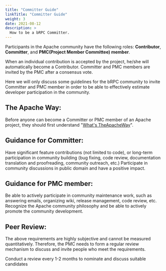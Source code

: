 ```yaml
---
title: "Committer Guide"
linkTitle: "Committer Guide"
weight: 3
date: 2021-08-12
description: >
  How to be a bRPC Committer.
---
```

Participants in the Apache community have the following roles: **Contributor**, **Committer**, and **PMC(Project Member Committee) member**.

When an individual contribution is accepted by the project, he/she will automatically become a Contributor.
Committer and PMC members are invited by the PMC after a consensus vote.

Here we will only discuss some guidelines for the bRPC community to invite Committer and PMC member in order to be able to effectively estimate developer participation in the community.

## The Apache Way:
Before anyone can become a Committer or PMC member of an Apache project, they should first understand "[What's TheApacheWay](https://apache.org/theapacheway/index.html)".

## Guidance for Committer:
Have significant feature contributions (not limited to code), or long-term participation in community building (bug fixing, code review, documentation translation and proofreading, community outreach, etc.)
Participate in community discussions in public domain and have a positive impact.
## Guidance for PMC member:
Be able to actively participate in community maintenance work, such as answering emails, organizing wiki, release management, code review, etc.
Recognize the Apache community philosophy and be able to actively promote the community development.
## Peer Review:
The above requirements are highly subjective and cannot be measured quantitatively. Therefore, the PMC needs to form a regular review mechanism to discuss and invite people who meet the requirements.

Conduct a review every 1-2 months to nominate and discuss suitable candidates